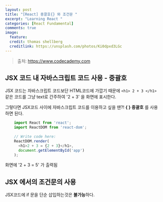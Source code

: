 ```yaml
---
layout: post
title: "[React] 중괄호{} 와 조건문 "
excerpt: "Learning React "
categories: [React Fundamental]
comments: true
image:
  feature:
  credit: thomas shellberg
  creditlink: https://unsplash.com/photos/Ki0dpxd3LGc
---
```


>출처: https://www.codecademy.com

## JSX 코드 내 자바스크립트 코드 사용 - 중괄호

JSX 코드는 자바스크립트 코드보단 HTML코드에 가깝기 때문에 `<h1> 2 + 3 </h1>` 같은 코드를 그냥 text로 간주하여 '2 + 3' 을 화면에 표시한다.

그렇다면 JSX코드 사이에 자바스크립트 코드를 이용하고 싶을 땐?! **{ } 중괄호** 를 사용하면 된다.

   
```javascript
    import React from 'react';
    import ReactDOM from 'react-dom';
    
    // Write code here:
    ReactDOM.render(
      <h1>2 + 3 = {2 + 3}</h1>,
      document.getElementById('app')
    );
```

 화면에 '2 + 3 = 5' 가 출력됨
 
 
 
 ## JSX 에서의 조건문의 사용 
 
JSX코드에 if 문을 단순 삽입하는것은 **불가능**하다.

  